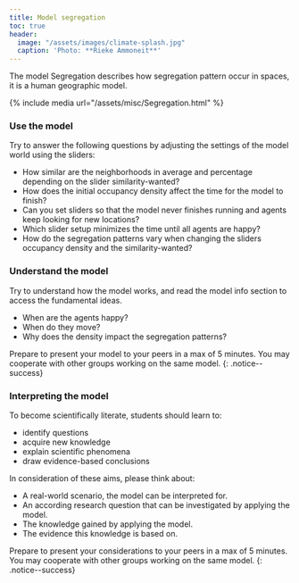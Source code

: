 ```yaml
---
title: Model segregation
toc: true 
header: 
  image: "/assets/images/climate-splash.jpg"
  caption: 'Photo: **Rieke Ammoneit**'
---
```



The model Segregation describes how segregation pattern occur in spaces, it is a human geographic model. 

<!--more-->

{% include media url="/assets/misc/Segregation.html" %}

### Use the model

Try to answer the following questions by adjusting the settings of the model world using the sliders:

* How similar are the neighborhoods in average and percentage depending on the slider similarity-wanted?
* How does the initial occupancy density affect the time for the model to finish? 
* Can you set sliders so that the model never finishes running and agents keep looking for new locations? 
* Which slider setup minimizes the time until all agents are happy?
* How do the segregation patterns vary when changing the sliders occupancy density and the similarity-wanted?

### Understand the model
Try to understand how the model works, and read the model info section to access the fundamental ideas.

* When are the agents happy?
* When do they move?
* Why does the density impact the segregation patterns?

Prepare to present your model to your peers in a max of 5 minutes. You may cooperate with other groups working on the same model.
{: .notice--success}

### Interpreting the model
To become scientifically literate, students should learn to:

* identify questions
* acquire new knowledge
* explain scientific phenomena
* draw evidence-based conclusions

In consideration of these aims, please think about:

* A real-world scenario, the model can be interpreted for.
* An according research question that can be investigated by applying the model.
* The knowledge gained by applying the model.
* The evidence this knowledge is based on.

Prepare to present your considerations to your peers in a max of 5 minutes. You may cooperate with other groups working on the same model.
{: .notice--success}
